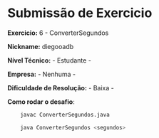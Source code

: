 # Submissão de Exercicio

**Exercicio:** 6 - ConverterSegundos

**Nickname:** diegooadb

**Nível Técnico:** - Estudante -

**Empresa:** - Nenhuma -

**Dificuldade de Resolução:** - Baixa -

**Como rodar o desafio**:

````bash
    javac ConverterSegundos.java
````

````bash
    java ConverterSegundos <segundos>
````